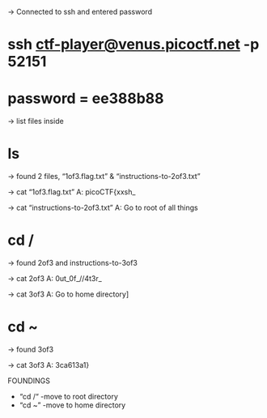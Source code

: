 -> Connected to ssh and entered password
# ssh ctf-player@venus.picoctf.net -p 52151
# password = ee388b88

-> list files inside
# ls 
-> found 2 files, “1of3.flag.txt” & “instructions-to-2of3.txt”

-> cat “1of3.flag.txt”
A: picoCTF{xxsh_

-> cat “instructions-to-2of3.txt”
A: Go to root of all things
# cd /

-> found 2of3 and instructions-to-3of3

-> cat 2of3
A: 0ut_0f_\/\/4t3r_

-> cat 3of3
A: Go to home directory]
# cd ~

-> found 3of3

-> cat 3of3
A: 3ca613a1}


FOUNDINGS
- “cd /“ -move to root directory 
- “cd ~” -move to home directory